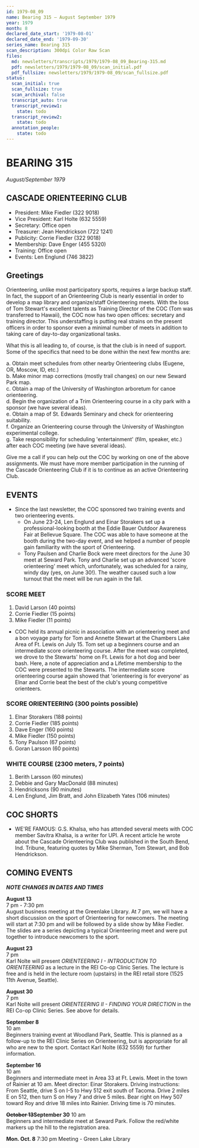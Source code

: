 ```yaml
---
id: 1979-08_09
name: Bearing 315 — August September 1979
year: 1979
month: 8
declared_date_start: '1979-08-01'
declared_date_end: '1979-09-30'
series_name: Bearing 315
scan_description: 300dpi Color Raw Scan
files:
  md: newsletters/transcripts/1979/1979-08_09_Bearing-315.md
  pdf: newsletters/1979/1979-08_09/scan_initial.pdf
  pdf_fullsize: newsletters/1979/1979-08_09/scan_fullsize.pdf
status:
  scan_initial: true
  scan_fullsize: true
  scan_archival: false
  transcript_auto: true
  transcript_review1:
    state: todo
  transcript_review2:
    state: todo
  annotation_people:
    state: todo
---
```

# BEARING 315
_August/September 1979_

## CASCADE ORIENTEERING CLUB 

- President: Mike Fiedler (322 9018)
- Vice President: Karl Holte (632 5559)
- Secretary: Office open
- Treasurer: Jean Hendrickson (722 1241)
- Publicity: Corrie Fiedler (322 9018)
- Membership: Dave Enger (455 5320)
- Training: Office open
- Events: Len Englund (746 3822)

## Greetings

Orienteering, unlike most participatory sports, requires a large backup staff. In fact, the support of an Orienteering Club is nearly essential in order to develop a map library and organize/staff Orienteering meets. With the loss of Tom Stewart's excellent talents as Training Director of the COC (Tom was transferred to Hawaii), the COC now has two open offices: secretary and training director. This understaffing is putting real strains on the present officers in order to sponsor even a minimal number of meets in addition to taking care of day-to-day organizational tasks.

What this is all leading to, of course, is that the club is in need of support. Some of the specifics that need to be done within the next few months are:

a. Obtain meet schedules from other nearby Orienteering clubs (Eugene, OR, Moscow, ID, etc.)  
b. Make minor map corrections (mostly trail changes) on our new Seward Park map.  
c. Obtain a map of the University of Washington arboretum for canoe orienteering.  
d. Begin the organization of a Trim Orienteering course in a city park with a sponsor (we have several ideas).  
e. Obtain a map of St. Edwards Seminary and check for orienteering suitability.  
f. Organize an Orienteering course through the University of Washington experimental college.  
g. Take responsibility for scheduling 'entertainment' (film, speaker, etc.) after each COC meeting (we have several ideas).

Give me a call if you can help out the COC by working on one of the above assignments. We must have more member participation in the running of the Cascade Orienteering Club if it is to continue as an active Orienteering Club.

## EVENTS

- Since the last newsletter, the COC sponsored two training events and two orienteering events.
  - On June 23-24, Len Englund and Einar Storakers set up a professional-looking booth at the Eddie Bauer Outdoor Awareness Fair at Bellevue Square. The COC was able to have someone at the booth during the two-day event, and we helped a number of people gain familiarity with the sport of Orienteering.
  - Tony Paulsen and Charlie Bock were meet directors for the June 30 meet at Seward Park. Tony and Charlie set up an advanced 'score orienteering' meet which, unfortunately, was scheduled for a rainy, windy day (yes, on June 30!). The weather caused such a low turnout that the meet will be run again in the fall.

### SCORE MEET

1. David Larson (40 points)
2. Corrie Fiedler (15 points)
3. Mike Fiedler (11 points)

- COC held its annual picnic in association with an orienteering meet and a bon voyage party for Tom and Annette Stewart at the Chambers Lake Area of Ft. Lewis on July 15. Tom set up a beginners course and an intermediate score orienteering course. After the meet was completed, we drove to the Stewarts' home on Ft. Lewis for a hot dog and beer bash. Here, a note of appreciation and a Lifetime membership to the COC were presented to the Stewarts. The intermediate score orienteering course again showed that 'orienteering is for everyone' as Elnar and Corrie beat the best of the club's young competitive orienteers.

### SCORE ORIENTEERING (300 points possible)

1. Elnar Storakers (188 points)
2. Corrie Fiedler (185 points)
3. Dave Enger (160 points)
4. Mike Fiedler (150 points)
5. Tony Paulson (67 points)
6. Goran Larsson (60 points)

### WHITE COURSE (2300 meters, 7 points)

1. Berith Larsson (60 minutes)
2. Debbie and Gary MacDonald (88 minutes)
3. Hendricksons (90 minutes)
4. Len Englund, Jim Bratt, and John Elizabeth Yates (106 minutes)

## COC SHORTS

- WE'RE FAMOUS: G.S. Khalsa, who has attended several meets with COC member Savitra Khalsa, is a writer for UPI. A recent article he wrote about the Cascade Orienteering Club was published in the South Bend, Ind. Tribune, featuring quotes by Mike Sherman, Tom Stewart, and Bob Hendrickson.

## COMING EVENTS

**_NOTE CHANGES IN DATES AND TIMES_**

**August 13**  
7 pm - 7:30 pm  
August business meeting at the Greenlake Library. At 7 pm, we will have a short discussion on the sport of Orienteering for newcomers. The meeting will start at 7:30 pm and will be followed by a slide show by Mike Fiedler. The slides are a series depicting a typical Orienteering meet and were put together to introduce newcomers to the sport.

**August 23**  
7 pm  
Karl Nolte will present *ORIENTEERING I - INTRODUCTION TO ORIENTEERING* as a lecture in the REI Co-op Clinic Series. The lecture is free and is held in the lecture room (upstairs) in the REI retail store (1525 11th Avenue, Seattle).

**August 30**  
7 pm  
Karl Nolte will present *ORIENTEERING II - FINDING YOUR DIRECTION* in the REI Co-op Clinic Series. See above for details.

**September 8**  
10 am  
Beginners training event at Woodland Park, Seattle. This is planned as a follow-up to the REI Clinic Series on Orienteering, but is appropriate for all who are new to the sport. Contact Karl Nolte (632 5559) for further information.

**September 16**  
10 am  
Beginners and intermediate meet in Area 33 at Ft. Lewis. Meet in the town of Rainier at 10 am. Meet director: Einar Storakers. Driving instructions: From Seattle, drive S on I-5 to Hwy 512 exit south of Tacoma. Drive 2 miles E on 512, then turn S on Hwy 7 and drive 5 miles. Bear right on Hwy 507 toward Roy and drive 18 miles into Rainier. Driving time is 70 minutes.

~~**October 13**~~**September 30**
10 am  
Beginners and intermediate meet at Seward Park. Follow the red/white markers up the hill to the registration area.

**Mon. Oct. 8**
7:30 pm
Meeting - Green Lake Library
